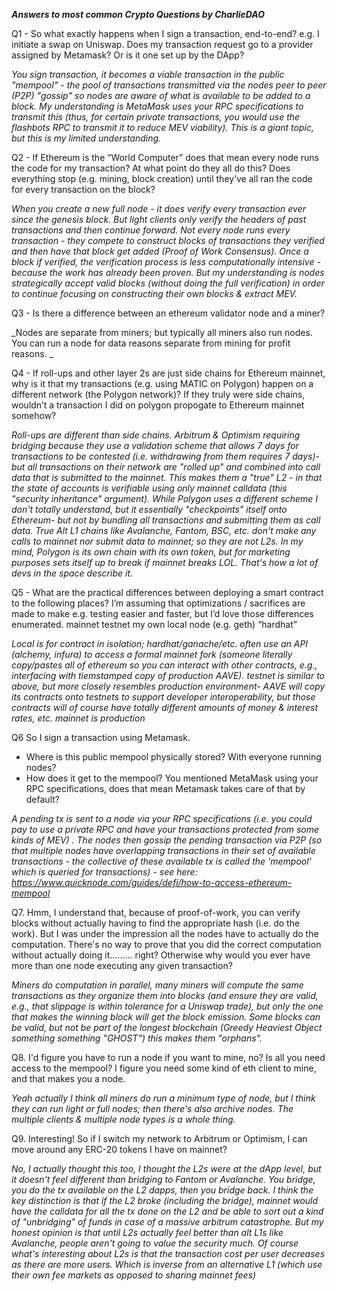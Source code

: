 ***Answers to most common Crypto Questions by CharlieDAO***

Q1 - So what exactly happens when I sign a transaction, end-to-end? e.g. I initiate a swap on Uniswap. Does my transaction request go to a provider assigned by Metamask? Or is it one set up by the DApp?

_You sign transaction, it becomes a viable transaction in the public "mempool" - the pool of transactions transmitted via the nodes peer to peer (P2P) "gossip" so nodes are aware of what is available to be added to a block. My understanding is MetaMask uses your RPC specifications to transmit this (thus, for certain private transactions, you would use the flashbots RPC to transmit it to reduce MEV viability). This is a giant topic, but this is my limited understanding._

Q2 - If Ethereum is the “World Computer” does that mean every node runs the code for my transaction? At what point do they all do this? Does everything stop (e.g. mining, block creation) until they’ve all ran the code for every transaction on the block?

_When you create a new full node - it does verify every transaction ever since the genesis block. But light clients only verify the headers of past transactions and then continue forward. Not every node runs every transaction - they compete to construct blocks of transactions they verified and then have that block get added (Proof of Work Consensus). Once a block if verified, the verification process is less computationally intensive - because the work has already been proven. But my understanding is nodes strategically accept valid blocks (without doing the full verification) in order to continue focusing on constructing their own blocks & extract MEV._

Q3 - Is there a difference between an ethereum validator node and a miner? 

_Nodes are separate from miners; but typically all miners also run nodes. You can run a node for data reasons separate from mining for profit reasons. _

Q4 - If roll-ups and other layer 2s are just side chains for Ethereum mainnet, why is it that my transactions (e.g. using MATIC on Polygon) happen on a different network (the Polygon network)? If they truly were side chains, wouldn’t a transaction I did on polygon propogate to Ethereum mainnet somehow?

_Roll-ups are different than side chains. Arbitrum & Optimism requiring bridging because they use a validation scheme that allows 7 days for transactions to be contested (i.e. withdrawing from them requires 7 days)- but all transactions on their network are "rolled up" and combined into call data that is submitted to the mainnet. This makes them a "true" L2 - in that the state of accounts is verifiable using only mainnet calldata (this "security inheritance" argument). While Polygon uses a different scheme I don't totally understand, but it essentially "checkpoints" itself onto Ethereum- but not by bundling all transactions and submitting them as call data. True Alt L1 chains like Avalanche, Fantom, BSC, etc. don't make any calls to mainnet nor submit data to mainnet; so they are not L2s. In my mind, Polygon is its own chain with its own token, but for marketing purposes sets itself up to break if mainnet breaks LOL. That's how a lot of devs in the space describe it._

Q5 - What are the practical differences between deploying a smart contract to the following places? I’m assuming that optimizations / sacrifices are made to make e.g. testing easier and faster, but I’d love those differences enumerated. mainnet testnet my own local node (e.g. geth) “hardhat”

_Local is for contract in isolation; hardhat/ganache/etc. often use an API (alchemy, infura) to access a formal mainnet fork (someone literally copy/pastes all of ethereum so you can interact with other contracts, e.g., interfacing with tiemstamped copy of production AAVE). testnet is similar to above, but more closely resembles production environment- AAVE will copy its contracts onto testnets to support developer interoperability, but those contracts will of course have totally different amounts of money & interest rates, etc. mainnet is production_


Q6 So I sign a transaction using Metamask. 
- Where is this public mempool physically stored? With everyone running nodes?
- How does it get to the mempool? You mentioned MetaMask using your RPC specifications, does that mean Metamask takes care of that by default?

_A pending tx is sent to a node via your RPC specifications (i.e. you could pay to use a private RPC and have your transactions protected from some kinds of MEV) . The nodes then gossip the pending transaction via P2P (so that multiple nodes have overlapping transactions in their set of available transactions - the collective of these available tx is called the 'mempool' which is queried for transactions) - see here: https://www.quicknode.com/guides/defi/how-to-access-ethereum-mempool_

Q7. Hmm, I understand that, because of proof-of-work, you can verify blocks without actually having to find the appropriate hash (i.e. do the work). But I was under the impression all the nodes have to actually do the computation. There's no way to prove that you did the correct computation without actually doing it......... right? Otherwise why would you ever have more than one node executing any given transaction?

_Miners do computation in parallel, many miners will compute the same transactions as they organize them into blocks (and ensure they are valid, e.g., that slippage is within tolerance for a Uniswap trade), but only the one that makes the winning block will get the block emission. Some blocks can be valid, but not be part of the longest blockchain (Greedy Heaviest Object something something "GHOST") this makes them "orphans"._

Q8. I'd figure you have to run a node if you want to mine, no? Is all you need access to the mempool? I figure you need some kind of eth client to mine, and that makes you a node.

_Yeah actually I think all miners do run a minimum type of node, but I think they can run light or full nodes; then there's also archive nodes. The multiple clients & multiple node types is a whole thing._

Q9. Interesting! So if I switch my network to Arbitrum or Optimism, I can move around any ERC-20 tokens I have on mainnet?

_No, I actually thought this too, I thought the L2s were at the dApp level, but it doesn't feel different than bridging to Fantom or Avalanche. You bridge, you do the tx available on the L2 dapps, then you bridge back. I think the key distinction is that if the L2 broke (including the bridge), mainnet would have the calldata for all the tx done on the L2 and be able to sort out a kind of "unbridging" of funds in case of a massive arbitrum catastrophe. But my honest opinion is that until L2s actually feel better than alt L1s like Avalanche, people aren't going to value the security much. Of course what's interesting about L2s is that the transaction cost per user decreases as there are more users. Which is inverse from an alternative L1 (which use their own fee markets as opposed to sharing mainnet fees)_

